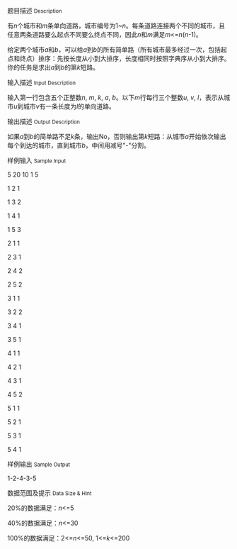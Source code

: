 <div class="panel panel-default">
<div class="area-title">
<span>
题目描述
<small>Description</small>
</span></div>
<div class="panel-body">

<p>有<em>n</em>个城市和<em>m</em>条单向道路，城市编号为1~<em>n</em>。每条道路连接两个不同的城市，且任意两条道路要么起点不同要么终点不同，因此<em>n</em>和<em>m</em>满足<em>m</em>&lt;=<em>n</em>(<em>n</em>-1)。</p>
<p>给定两个城市<em>a</em>和<em>b</em>，可以给<em>a</em>到<em>b</em>的所有简单路（所有城市最多经过一次，包括起点和终点）排序：先按长度从小到大排序，长度相同时按照字典序从小到大排序。你的任务是求出<em>a</em>到<em>b</em>的第<em>k</em>短路。</p>

</div>
</div>

<div class="panel panel-default">
<div class="area-title">
<span>
输入描述
<small>Input Description</small>
</span></div>
<div class="panel-body">
<p>输入第一行包含五个正整数<em>n</em>, <em>m</em>, <em>k</em>, <em>a</em>, <em>b</em>。以下<em>m</em>行每行三个整数<em>u</em>, <em>v</em>, <em>l</em>，表示从城市<em>u</em>到城市<em>v</em>有一条长度为<em>l</em>的单向道路。</p>

</div>
</div>
<div  class="panel panel-default">
<div class="area-title">
<span>
输出描述
<small>Output Description</small>
</span></div>
<div class="panel-body">

<p>如果<em>a</em>到<em>b</em>的简单路不足<em>k</em>条，输出No，否则输出第<em>k</em>短路：从城市<em>a</em>开始依次输出每个到达的城市，直到城市<em>b</em>，中间用减号"-"分割。</p>

</div>
</div>


<div class="panel panel-default">
<div class="area-title">
<span>
样例输入
<small>Sample Input</small>
</span></div>
<div class="panel-body">
<p>5 20 10 1 5</p>
<p>1 2 1</p>
<p>1 3 2</p>
<p>1 4 1</p>
<p>1 5 3</p>
<p>2 1 1</p>
<p>2 3 1</p>
<p>2 4 2</p>
<p>2 5 2</p>
<p>3 1 1</p>
<p>3 2 2</p>
<p>3 4 1</p>
<p>3 5 1</p>
<p>4 1 1</p>
<p>4 2 1</p>
<p>4 3 1</p>
<p>4 5 2</p>
<p>5 1 1</p>
<p>5 2 1</p>
<p>5 3 1</p>
<p>5 4 1</p>

</div>
</div>

<div class="panel panel-default">
<div class="area-title">
<span>
样例输出
<small>Sample Output</small>
</span></div>
<div class="panel-body">
<p>1-2-4-3-5</p>

</div>
</div>

<div class="panel panel-default">
<div class="area-title">
<span>
数据范围及提示
<small>Data Size & Hint</small>
</span></div>
<div class="panel-body">
<p>20%的数据满足：<em>n</em>&lt;=5</p>
<p>40%的数据满足：<em>n</em>&lt;=30</p>
<p>100%的数据满足：2&lt;=<em>n</em>&lt;=50, 1&lt;=<em>k</em>&lt;=200</p>
</div>
</div>